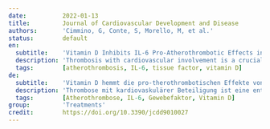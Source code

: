 ```yaml
---
date:          2022-01-13
title:         Journal of Cardiovascular Development and Disease
authors:       'Cimmino, G, Conte, S, Morello, M, et al.'
status:        default
en:
  subtitle:    'Vitamin D Inhibits IL-6 Pro-Atherothrombotic Effects in Human Endothelial Cells: A Potential Mechanism for Protection against COVID-19 Infection? '
  description: 'Thrombosis with cardiovascular involvement is a crucial complication in COVID-19 infection. COVID-19 infects the host by the angiotensin converting enzyme-2 receptor (ACE2r), which is expressed in endothelial cells too. Thus, COVID-related thrombotic events might be due to endothelial dysfunction. IL-6 is one of the main cytokines involved in the COVID-19 inflammatory storm. Some evidence indicates that Vitamin D (VitD) has a protective role in COVID-19 patients, but the molecular mechanisms involved are still debated. Thus, we investigated the effect of VitD on Tissue Factor and adhesion molecules (CAMs) in IL-6-stimulated endothelial cells (HUVEC). Moreover, we evaluated levels of the ACE2r gene and proteins. Finally, we studied the modulation of NF-kB and STAT3 pathways. Methods: HUVEC cultivated in VitD-enriched medium were stimulated with IL-6 (0.5 ng/mL). The TF gene (RT-PCR), protein (Western blot), surface expression (FACS) and procoagulant activity (FXa generation assay) were measured. Similarly, CAMs soluble values (ELISA) and ACE2r (RT-PCR and Western blot) levels were assessed. NF-kB and STAT3 modulation (Western blot) were also investigated. Results: VitD significantly reduced TF expression at both gene and protein levels as well as TF-procoagulant activity in IL-6-treated HUVEC. Similar effects were observed for CAMs and ACE2r expression. IL-6 modulates these effects by regulating NF-κB and STAT3 pathways. Conclusions: IL-6 induces endothelial dysfunction with TF and CAMs expression via upregulation of ACE2r. VitD prevented these IL-6 deleterious effects. Thus, it might be speculated that this is one of the hypothetical mechanism(s) by which VitD exerts its beneficial effects in COVID-19 infection.'
  tags:        [atherothrombosis, IL-6, tissue factor, vitamin D]
de:
  subtitle:    'Vitamin D hemmt die pro-therothrombotischen Effekte von IL-6 in menschlichen Endothelzellen: Ein möglicher Mechanismus zum Schutz vor einer COVID-19-Infektion?'
  description: 'Thrombose mit kardiovaskulärer Beteiligung ist eine entscheidende Komplikation bei einer COVID-19-Infektion. COVID-19 infiziert den Wirt über den Angiotensin-Converting-Enzyme-2-Rezeptor (ACE2r), der auch in Endothelzellen exprimiert wird. Daher könnten COVID-bedingte thrombotische Ereignisse auf eine endotheliale Dysfunktion zurückzuführen sein. IL-6 ist eines der wichtigsten Zytokine, die an dem COVID-19-Entzündungssturm beteiligt sind. Einiges deutet darauf hin, dass Vitamin D (VitD) bei COVID-19-Patienten eine schützende Rolle spielt, aber die beteiligten molekularen Mechanismen sind noch umstritten. Daher untersuchten wir die Wirkung von Vitamin D auf Gewebefaktoren und Adhäsionsmoleküle (CAMs) in IL-6-stimulierten Endothelzellen (HUVEC). Darüber hinaus haben wir die Konzentrationen des ACE2r-Gens und der Proteine bewertet. Schließlich untersuchten wir die Modulation der NF-kB- und STAT3-Signalwege. Methoden: HUVEC, die in mit VitD angereichertem Medium kultiviert wurden, wurden mit IL-6 (0,5 ng/mL) stimuliert. Das TF-Gen (RT-PCR), das Protein (Western Blot), die Oberflächenexpression (FACS) und die prokoagulierende Aktivität (FXa-Generationstest) wurden gemessen. In ähnlicher Weise wurden die löslichen CAMs-Werte (ELISA) und die ACE2r-Werte (RT-PCR und Western Blot) bewertet. Die Modulation von NF-kB und STAT3 (Western Blot) wurde ebenfalls untersucht. Ergebnisse: VitD reduzierte signifikant die TF-Expression auf Gen- und Proteinebene sowie die gerinnungsfördernde Aktivität von TF in IL-6-behandelten HUVEC. Ähnliche Effekte wurden für CAMs und die ACE2r-Expression beobachtet. IL-6 moduliert diese Effekte durch Regulierung der NF-κB- und STAT3-Signalwege. Schlussfolgerungen: IL-6 induziert eine endotheliale Dysfunktion mit Expression von TF und CAMs durch Hochregulierung von ACE2r. VitD verhinderte diese schädlichen IL-6-Effekte. Es könnte also vermutet werden, dass dies einer der hypothetischen Mechanismen ist, durch den VitD seine positive Wirkung bei COVID-19-Infektionen entfaltet.' 
  tags:        [Atherothrombose, IL-6, Gewebefaktor, Vitamin D]
group:         'Treatments'
credit:        https://doi.org/10.3390/jcdd9010027
---
```

